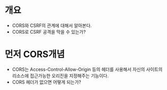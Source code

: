 

# 개요
- CORS와 CSRF의 관계에 대해서 알아본다. 
- CORS로 CSRF 공격을 막을 수 있는가?

# 먼저 CORS개념
- CORS는 Access-Control-Allow-Origin 등의 헤더를 사용해서 자신의 사이트의 리소스에 접근가능한 오리진을 지정해주는 기능이다. 
- CORS 헤더가 없으면 어떻게 되는가?
